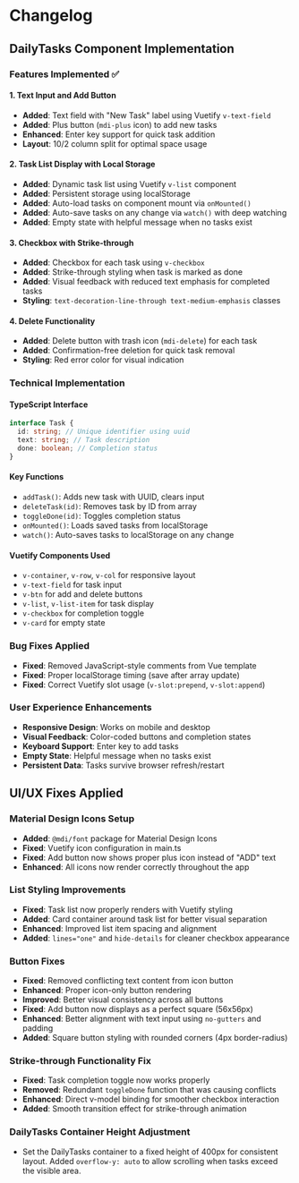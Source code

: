 # Changelog

## DailyTasks Component Implementation

### Features Implemented ✅

#### 1. Text Input and Add Button

- **Added**: Text field with "New Task" label using Vuetify `v-text-field`
- **Added**: Plus button (`mdi-plus` icon) to add new tasks
- **Enhanced**: Enter key support for quick task addition
- **Layout**: 10/2 column split for optimal space usage

#### 2. Task List Display with Local Storage

- **Added**: Dynamic task list using Vuetify `v-list` component
- **Added**: Persistent storage using localStorage
- **Added**: Auto-load tasks on component mount via `onMounted()`
- **Added**: Auto-save tasks on any change via `watch()` with deep watching
- **Added**: Empty state with helpful message when no tasks exist

#### 3. Checkbox with Strike-through

- **Added**: Checkbox for each task using `v-checkbox`
- **Added**: Strike-through styling when task is marked as done
- **Added**: Visual feedback with reduced text emphasis for completed tasks
- **Styling**: `text-decoration-line-through text-medium-emphasis` classes

#### 4. Delete Functionality

- **Added**: Delete button with trash icon (`mdi-delete`) for each task
- **Added**: Confirmation-free deletion for quick task removal
- **Styling**: Red error color for visual indication

### Technical Implementation

#### TypeScript Interface

```typescript
interface Task {
  id: string; // Unique identifier using uuid
  text: string; // Task description
  done: boolean; // Completion status
}
```

#### Key Functions

- `addTask()`: Adds new task with UUID, clears input
- `deleteTask(id)`: Removes task by ID from array
- `toggleDone(id)`: Toggles completion status
- `onMounted()`: Loads saved tasks from localStorage
- `watch()`: Auto-saves tasks to localStorage on any change

#### Vuetify Components Used

- `v-container`, `v-row`, `v-col` for responsive layout
- `v-text-field` for task input
- `v-btn` for add and delete buttons
- `v-list`, `v-list-item` for task display
- `v-checkbox` for completion toggle
- `v-card` for empty state

### Bug Fixes Applied

- **Fixed**: Removed JavaScript-style comments from Vue template
- **Fixed**: Proper localStorage timing (save after array update)
- **Fixed**: Correct Vuetify slot usage (`v-slot:prepend`, `v-slot:append`)

### User Experience Enhancements

- **Responsive Design**: Works on mobile and desktop
- **Visual Feedback**: Color-coded buttons and completion states
- **Keyboard Support**: Enter key to add tasks
- **Empty State**: Helpful message when no tasks exist
- **Persistent Data**: Tasks survive browser refresh/restart

## UI/UX Fixes Applied

### Material Design Icons Setup

- **Added**: `@mdi/font` package for Material Design Icons
- **Fixed**: Vuetify icon configuration in main.ts
- **Fixed**: Add button now shows proper plus icon instead of "ADD" text
- **Enhanced**: All icons now render correctly throughout the app

### List Styling Improvements

- **Fixed**: Task list now properly renders with Vuetify styling
- **Added**: Card container around task list for better visual separation
- **Enhanced**: Improved list item spacing and alignment
- **Added**: `lines="one"` and `hide-details` for cleaner checkbox appearance

### Button Fixes

- **Fixed**: Removed conflicting text content from icon button
- **Enhanced**: Proper icon-only button rendering
- **Improved**: Better visual consistency across all buttons
- **Fixed**: Add button now displays as a perfect square (56x56px)
- **Enhanced**: Better alignment with text input using `no-gutters` and padding
- **Added**: Square button styling with rounded corners (4px border-radius)

### Strike-through Functionality Fix

- **Fixed**: Task completion toggle now works properly
- **Removed**: Redundant `toggleDone` function that was causing conflicts
- **Enhanced**: Direct v-model binding for smoother checkbox interaction
- **Added**: Smooth transition effect for strike-through animation

### DailyTasks Container Height Adjustment

- Set the DailyTasks container to a fixed height of 400px for consistent layout. Added `overflow-y: auto` to allow scrolling when tasks exceed the visible area.
